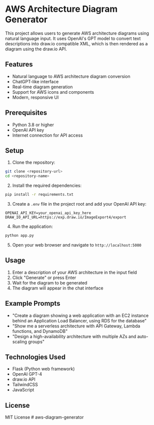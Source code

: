 # AWS Architecture Diagram Generator

This project allows users to generate AWS architecture diagrams using natural language input. It uses OpenAI's GPT model to convert text descriptions into draw.io compatible XML, which is then rendered as a diagram using the draw.io API.

## Features

- Natural language to AWS architecture diagram conversion
- ChatGPT-like interface
- Real-time diagram generation
- Support for AWS icons and components
- Modern, responsive UI

## Prerequisites

- Python 3.8 or higher
- OpenAI API key
- Internet connection for API access

## Setup

1. Clone the repository:
```bash
git clone <repository-url>
cd <repository-name>
```

2. Install the required dependencies:
```bash
pip install -r requirements.txt
```

3. Create a `.env` file in the project root and add your OpenAI API key:
```
OPENAI_API_KEY=your_openai_api_key_here
DRAW_IO_API_URL=https://exp.draw.io/ImageExport4/export
```

4. Run the application:
```bash
python app.py
```

5. Open your web browser and navigate to `http://localhost:5000`

## Usage

1. Enter a description of your AWS architecture in the input field
2. Click "Generate" or press Enter
3. Wait for the diagram to be generated
4. The diagram will appear in the chat interface

## Example Prompts

- "Create a diagram showing a web application with an EC2 instance behind an Application Load Balancer, using RDS for the database"
- "Show me a serverless architecture with API Gateway, Lambda functions, and DynamoDB"
- "Design a high-availability architecture with multiple AZs and auto-scaling groups"

## Technologies Used

- Flask (Python web framework)
- OpenAI GPT-4
- draw.io API
- TailwindCSS
- JavaScript

## License

MIT License #   a w s - d i a g r a m - g e n e r a t o r  
 